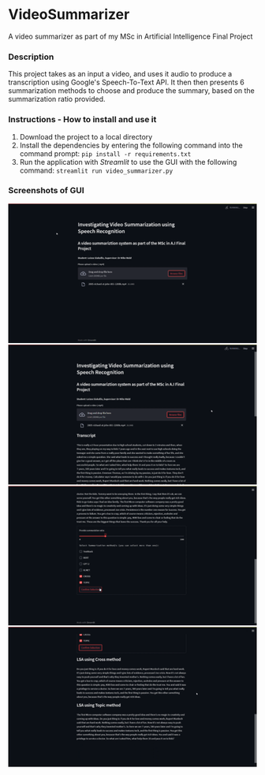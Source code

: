 # VideoSummarizer
A video summarizer as part of my MSc in Artificial Intelligence Final Project

### Description
This project takes as an input a video, and uses it audio to produce a transcription using Google's Speech-To-Text API. It then then presents 6 summarization methods to choose and produce the summary, based on the summarization ratio provided.

### Instructions - How to install and use it
1. Download the project to a local directory
2. Install the dependencies by entering the following command into the command prompt:
  `pip install -r requirements.txt`
3. Run the application with *Streamlit* to use the GUI with the following command:
  `streamlit run video_summarizer.py`

### Screenshots of GUI
![](screenshots/gui-1.png)
![](screenshots/gui-2.png)
![](screenshots/gui-3.png)
![](screenshots/gui-4.png)
